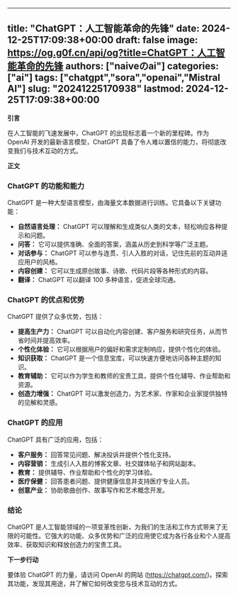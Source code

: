 
---
title: "ChatGPT：人工智能革命的先锋"
date: 2024-12-25T17:09:38+00:00
draft: false
image: https://og.g0f.cn/api/og?title=ChatGPT：人工智能革命的先锋
authors: ["naiveのai"]
categories: ["ai"]
tags: ["chatgpt","sora","openai","Mistral AI"]
slug: "20241225170938"
lastmod: 2024-12-25T17:09:38+00:00
---
**引言**

在人工智能的飞速发展中，ChatGPT 的出现标志着一个新的里程碑。作为 OpenAI 开发的最新语言模型，ChatGPT 具备了令人难以置信的能力，将彻底改变我们与技术互动的方式。

**正文**

### ChatGPT 的功能和能力

ChatGPT 是一种大型语言模型，由海量文本数据进行训练。它具备以下关键功能：

- **自然语言处理：** ChatGPT 可以理解和生成类似人类的文本，轻松响应各种提示和问题。
- **问答：** 它可以提供准确、全面的答案，涵盖从历史到科学等广泛主题。
- **对话参与：** ChatGPT 可以参与连贯、引人入胜的对话，记住先前的互动并适应用户的风格。
- **内容创建：** 它可以生成原创故事、诗歌、代码片段等各种形式的内容。
- **翻译：** ChatGPT 可以翻译 100 多种语言，促进全球沟通。

### ChatGPT 的优点和优势

ChatGPT 提供了众多优势，包括：

- **提高生产力：** ChatGPT 可以自动化内容创建、客户服务和研究任务，从而节省时间并提高效率。
- **个性化体验：** 它可以根据用户的偏好和需求定制响应，提供个性化的体验。
- **知识获取：** ChatGPT 是一个信息宝库，可以快速方便地访问各种主题的知识。
- **教育辅助：** 它可以作为学生和教师的宝贵工具，提供个性化辅导、作业帮助和资源。
- **创造力增强：** ChatGPT 可以激发创造力，为艺术家、作家和企业家提供独特的见解和灵感。

### ChatGPT 的应用

ChatGPT 具有广泛的应用，包括：

- **客户服务：** 回答常见问题、解决投诉并提供个性化支持。
- **内容营销：** 生成引人入胜的博客文章、社交媒体帖子和网站副本。
- **教育：** 提供辅导、作业帮助和个性化的学习体验。
- **医疗保健：** 回答患者问题、提供健康信息并支持医疗专业人员。
- **创意产业：** 协助歌曲创作、故事写作和艺术概念开发。

### 结论

ChatGPT 是人工智能领域的一项变革性创新，为我们的生活和工作方式带来了无限的可能性。它强大的功能、众多优势和广泛的应用使它成为各行各业和个人提高效率、获取知识和释放创造力的宝贵工具。

**下一步行动**

要体验 ChatGPT 的力量，请访问 OpenAI 的网站 (https://chatgpt.com/)。探索其功能，发现其用途，并了解它如何改变您与技术互动的方式。